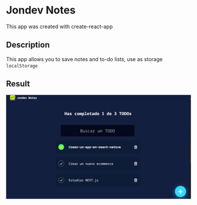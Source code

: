 # Jondev Notes

This app was created with create-react-app

## Description

This app allows you to save notes and to-do lists, use as storage `localStorage`

## Result

![result](./jondev-notes.png)





